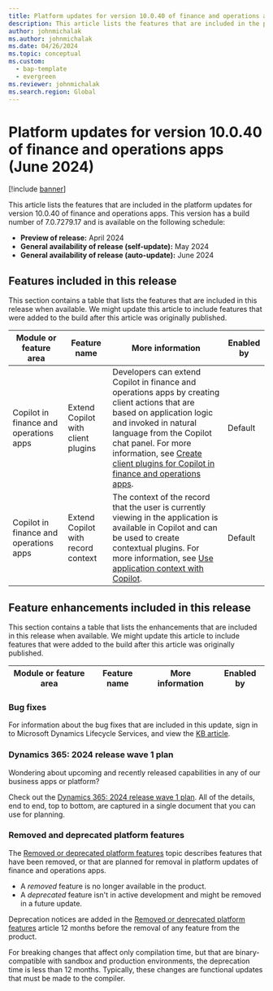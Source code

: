 ```yaml
---
title: Platform updates for version 10.0.40 of finance and operations apps (June 2024)
description: This article lists the features that are included in the platform updates for version 10.0.40 of finance and operations apps.
author: johnmichalak
ms.author: johnmichalak
ms.date: 04/26/2024
ms.topic: conceptual
ms.custom: 
  - bap-template
  - evergreen
ms.reviewer: johnmichalak
ms.search.region: Global
---
```

# Platform updates for version 10.0.40 of finance and operations apps (June 2024)

[!include [banner](../includes/banner.md)]

This article lists the features that are included in the platform updates for version 10.0.40 of finance and operations apps. This version has a build number of 7.0.7279.17 and is available on the following schedule:

- **Preview of release:** April 2024
- **General availability of release (self-update):** May 2024
- **General availability of release (auto-update):** June 2024

## Features included in this release

This section contains a table that lists the features that are included in this release when available. We might update this article to include features that were added to the build after this article was originally published.

| Module or feature area | Feature name | More information | Enabled by |
|---|---|---|---|
| Copilot in finance and operations apps | Extend Copilot with client plugins | Developers can extend Copilot in finance and operations apps by creating client actions that are based on application logic and invoked in natural language from the Copilot chat panel. For more information, see [Create client plugins for Copilot in finance and operations apps](../../dev-itpro/copilot/copilot-client-plugins.md). | Default |
| Copilot in finance and operations apps | Extend Copilot with record context | The context of the record that the user is currently viewing in the application is available in Copilot and can be used to create contextual plugins. For more information, see [Use application context with Copilot](../../dev-itpro/copilot/copilot-application-context.md). | Default |

## Feature enhancements included in this release

This section contains a table that lists the enhancements that are included in this release when available. We might update this article to include features that were added to the build after this article was originally published.

| Module or feature area | Feature name | More information | Enabled by |
|---|---|---|---|

### Bug fixes

For information about the bug fixes that are included in this update, sign in to Microsoft Dynamics Lifecycle Services, and view the [KB article](https://fix.lcs.dynamics.com/Issue/Details?bugId=932660).

### Dynamics 365: 2024 release wave 1 plan

Wondering about upcoming and recently released capabilities in any of our business apps or platform?

Check out the [Dynamics 365: 2024 release wave 1 plan](/dynamics365/release-plan/2024wave1/). All of the details, end to end, top to bottom, are captured in a single document that you can use for planning.

### Removed and deprecated platform features

The [Removed or deprecated platform features](../../fin-ops/get-started/removed-deprecated-features-platform-updates.md) topic describes features that have been removed, or that are planned for removal in platform updates of finance and operations apps.

- A *removed* feature is no longer available in the product.
- A *deprecated* feature isn't in active development and might be removed in a future update.

Deprecation notices are added in the [Removed or deprecated platform features](../../fin-ops/get-started/removed-deprecated-features-platform-updates.md) article 12 months before the removal of any feature from the product.

For breaking changes that affect only compilation time, but that are binary-compatible with sandbox and production environments, the deprecation time is less than 12 months. Typically, these changes are 
functional updates that must be made to the compiler.
